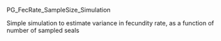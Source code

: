 PG_FecRate_SampleSize_Simulation

Simple simulation to estimate variance in fecundity rate, as a function of number of sampled seals
